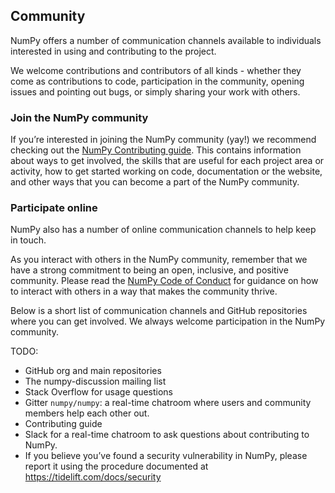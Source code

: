 ## Community

NumPy offers a number of communication channels available to individuals interested in using and contributing to the project.

We welcome contributions and contributors of all kinds - whether they come as contributions to code, participation in the community, opening issues and pointing out bugs, or simply sharing your work with others.

### Join the NumPy community

If you’re interested in joining the NumPy community (yay!) we recommend checking out the [NumPy Contributing guide](https://www.numpy.org/devdocs/dev/index.html). This contains information about ways to get involved, the skills that are useful for each project area or activity, how to get started working on code, documentation or the website, and other ways that you can become a part of the NumPy community.

### Participate online

NumPy also has a number of online communication channels to help keep in touch.

As you interact with others in the NumPy community, remember that we have a strong commitment to being an open, inclusive, and positive community. Please read the [NumPy Code of Conduct](https://www.numpy.org/devdocs/dev/conduct/code_of_conduct.html) for guidance on how to interact with others in a way that makes the community thrive.

Below is a short list of communication channels and GitHub repositories where you can get involved. We always welcome participation in the NumPy community.

TODO:

- GitHub org and main repositories
- The numpy-discussion mailing list
- Stack Overflow for usage questions
- Gitter `numpy/numpy`: a real-time chatroom where users and community members help each other out.
- Contributing guide
- Slack for a real-time chatroom to ask questions about contributing to NumPy.
- If you believe you’ve found a security vulnerability in NumPy, please report it using the procedure documented at https://tidelift.com/docs/security
